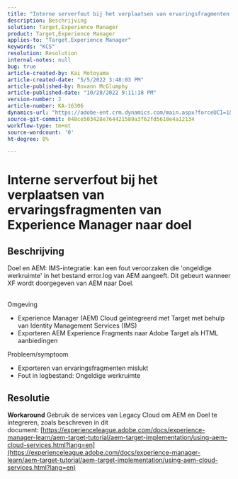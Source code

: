 ```yaml
---
title: "Interne serverfout bij het verplaatsen van ervaringsfragmenten van Experience Manager naar doel"
description: Beschrijving
solution: Target,Experience Manager
product: Target,Experience Manager
applies-to: "Target,Experience Manager"
keywords: "KCS"
resolution: Resolution
internal-notes: null
bug: true
article-created-by: Kai Motoyama
article-created-date: "5/5/2022 3:48:03 PM"
article-published-by: Roxann McGlumphy
article-published-date: "10/28/2022 9:11:18 PM"
version-number: 2
article-number: KA-16306
dynamics-url: "https://adobe-ent.crm.dynamics.com/main.aspx?forceUCI=1&pagetype=entityrecord&etn=knowledgearticle&id=b56384b9-8acc-ec11-a7b5-6045bd00d995"
source-git-commit: 048ce503428e764421589a3f62fd5618e4a12134
workflow-type: tm+mt
source-wordcount: '0'
ht-degree: 0%

---
```


# Interne serverfout bij het verplaatsen van ervaringsfragmenten van Experience Manager naar doel

## Beschrijving


Doel en AEM: IMS-integratie: kan een fout veroorzaken die &#39;ongeldige werkruimte&#39; in het bestand error.log van AEM aangeeft. Dit gebeurt wanneer XF wordt doorgegeven van AEM naar Doel.


<br>Omgeving<br>
- Experience Manager (AEM) Cloud geïntegreerd met Target met behulp van Identity Management Services (IMS)
- Exporteren AEM Experience Fragments naar Adobe Target als HTML aanbiedingen

Probleem/symptoom
- Exporteren van ervaringsfragmenten mislukt
- Fout in logbestand: Ongeldige werkruimte



## Resolutie

<b>Workaround</b>
Gebruik de services van Legacy Cloud om AEM en Doel te integreren, zoals beschreven in dit document: [https://experienceleague.adobe.com/docs/experience-manager-learn/aem-target-tutorial/aem-target-implementation/using-aem-cloud-services.html?lang=en](https://experienceleague.adobe.com/docs/experience-manager-learn/aem-target-tutorial/aem-target-implementation/using-aem-cloud-services.html?lang=en)


